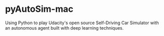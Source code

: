 # pyAutoSim-mac

Using Python to play Udacity's open source Self-Driving Car Simulator with an autonomous agent built with deep learning techniques.
